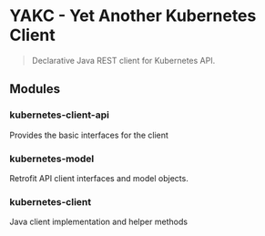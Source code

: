 # YAKC - Yet Another Kubernetes Client

> Declarative Java REST client for Kubernetes API.

## Modules

### kubernetes-client-api
Provides the basic interfaces for the client

### kubernetes-model
Retrofit API client interfaces and model objects.

### kubernetes-client
Java client implementation and helper methods

